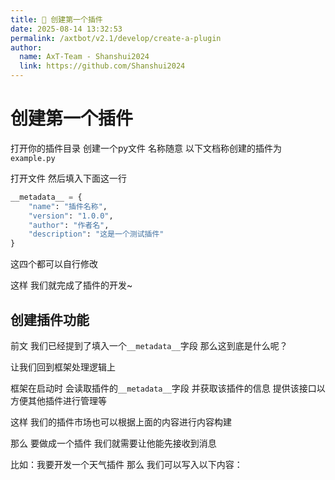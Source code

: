 ```yaml
---
title: 🔌 创建第一个插件
date: 2025-08-14 13:32:53
permalink: /axtbot/v2.1/develop/create-a-plugin
author:
  name: AxT-Team - Shanshui2024
  link: https://github.com/Shanshui2024
---
```


# 创建第一个插件 <Badge text="未完工" type="danger" />
打开你的插件目录 创建一个py文件 名称随意 以下文档称创建的插件为 `example.py`

打开文件 然后填入下面这一行
``` python
__metadata__ = {
    "name": "插件名称",
    "version": "1.0.0",
    "author": "作者名",
    "description": "这是一个测试插件"
}
```
这四个都可以自行修改

这样 我们就完成了插件的开发~

## 创建插件功能
前文 我们已经提到了填入一个`__metadata__`字段 那么这到底是什么呢？

让我们回到框架处理逻辑上

框架在启动时 会读取插件的`__metadata__`字段 并获取该插件的信息 提供该接口以方便其他插件进行管理等

这样 我们的插件市场也可以根据上面的内容进行内容构建

那么 要做成一个插件 我们就需要让他能先接收到消息

比如：我要开发一个天气插件 那么 我们可以写入以下内容：